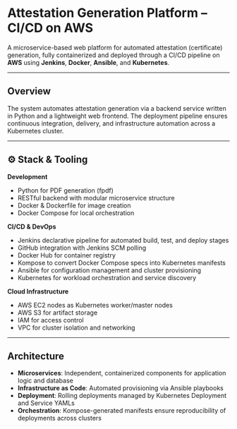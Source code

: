 # Attestation Generation Platform – CI/CD on AWS

A microservice-based web platform for automated attestation (certificate) generation, fully containerized and deployed through a CI/CD pipeline on **AWS** using **Jenkins**, **Docker**, **Ansible**, and **Kubernetes**.

---

## Overview

The system automates attestation generation via a backend service written in Python and a lightweight web frontend. The deployment pipeline ensures continuous integration, delivery, and infrastructure automation across a Kubernetes cluster.

---

## ⚙️ Stack & Tooling

**Development**
- Python for PDF generation (fpdf)
- RESTful backend with modular microservice structure  
- Docker & Dockerfile for image creation  
- Docker Compose for local orchestration  

**CI/CD & DevOps**
- Jenkins declarative pipeline for automated build, test, and deploy stages  
- GitHub integration with Jenkins SCM polling  
- Docker Hub for container registry  
- Kompose to convert Docker Compose specs into Kubernetes manifests  
- Ansible for configuration management and cluster provisioning  
- Kubernetes for workload orchestration and service discovery  

**Cloud Infrastructure**
- AWS EC2 nodes as Kubernetes worker/master nodes  
- AWS S3 for artifact storage  
- IAM for access control  
- VPC for cluster isolation and networking  

---

## Architecture

- **Microservices**: Independent, containerized components for application logic and database  
- **Infrastructure as Code**: Automated provisioning via Ansible playbooks  
- **Deployment**: Rolling deployments managed by Kubernetes Deployment and Service YAMLs  
- **Orchestration**: Kompose-generated manifests ensure reproducibility of deployments across clusters  
